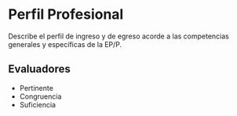 # Perfil Profesional

Describe el perfil de ingreso y de egreso acorde a las competencias generales y específicas de la EP/P.

## Evaluadores
* Pertinente
* Congruencia
* Suficiencia
